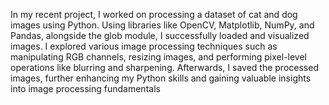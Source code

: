 In my recent project, I worked on processing a dataset of cat and dog images using Python. Using libraries like OpenCV, Matplotlib, NumPy, and Pandas, alongside the glob module, I successfully loaded and visualized images. I explored various image processing techniques such as manipulating RGB channels, resizing images, and performing pixel-level operations like blurring and sharpening. Afterwards, I saved the processed images, further enhancing my Python skills and gaining valuable insights into image processing fundamentals
